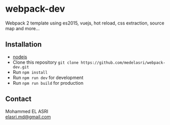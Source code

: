# webpack-dev
Webpack 2 template using es2015, vuejs, hot reload, css extraction, source map and more...

## Installation
* [nodejs](https://nodejs.org/en/)
* Clone this repository `git clone https://github.com/medelasri/webpack-dev.git`
* Run `npm install`
* Run `npm run dev` for development
* Run `npm run build` for production

## Contact
Mohammed EL ASRI<br /> 
elasri.md@gmail.com
